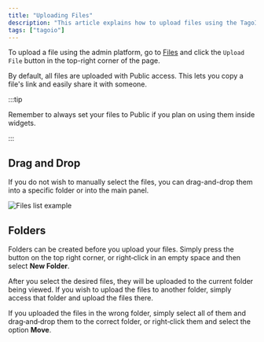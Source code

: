 ```yaml
---
title: "Uploading Files"
description: "This article explains how to upload files using the TagoIO admin platform, the default access setting for uploaded files, and a reminder about file visibility when using widgets."
tags: ["tagoio"]
---
```

To upload a file using the admin platform, go to [Files](https://admin.tago.io/files) and click the `Upload File` button in the top-right corner of the page.



By default, all files are uploaded with Public access. This lets you copy a file's link and easily share it with someone.

:::tip

Remember to always set your files to Public if you plan on using them inside widgets.

:::

## Drag and Drop

If you do not wish to manually select the files, you can drag-and-drop them into a specific folder or into the main panel.

![Files list example](/docs_imagem/tagoio/files-2.gif)

## Folders

Folders can be created before you upload your files. Simply press the button on the top right corner, or right‑click in an empty space and then select **New Folder**.

After you select the desired files, they will be uploaded to the current folder being viewed. If you wish to upload the files to another folder, simply access that folder and upload the files there.

If you uploaded the files in the wrong folder, simply select all of them and drag‑and‑drop them to the correct folder, or right‑click them and select the option **Move**.

